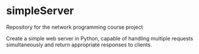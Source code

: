 # simpleServer
Repository for the network programming course project

Create a simple web server in Python, capable of handling multiple requests simultaneously and
return appropriate responses to clients.
